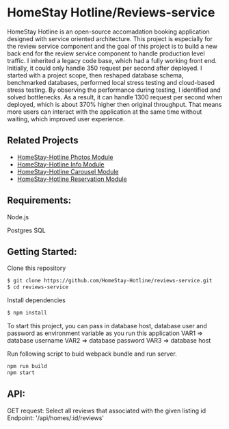 # HomeStay Hotline/Reviews-service

HomeStay Hotline is an open-source accomadation booking application designed with service oriented architecture. This project is especially for the review service component and the goal of this project is to build a new back end for the review service component to handle production level traffic. I inherited a legacy code base, which had a fully working front end. Initially, it could only handle 350 request per second after deployed. I started with a project scope, then reshaped database schema, benchmarked databases, performed local stress testing and cloud-based stress testing. By observing the performance during testing, I identified and solved bottlenecks. As a result, it can handle 1300 request per second when deployed, which is about 370% higher then original throughput. That means more users can interact with the application at the same time without waiting, which improved user experience. 

## Related Projects

  - [HomeStay-Hotline Photos Module](https://github.com/HomeStay-Hotline/photos-service)
  - [HomeStay-Hotline Info Module](https://github.com/HomeStay-Hotline/info-service)
  - [HomeStay-Hotline Carousel Module](https://github.com/HomeStay-Hotline/carousel) 
  - [HomeStay-Hotline Reservation Module](https://github.com/HomeStay-Hotline/reservation-service)

## Requirements:
Node.js

Postgres SQL

## Getting Started:
Clone this repository
```sh
$ git clone https://github.com/HomeStay-Hotline/reviews-service.git
$ cd reviews-service
```
Install dependencies
```sh
$ npm install
```
To start this project, you can pass in database host, database user and password as environment variable as you run this application
VAR1 => database username
VAR2 => database password
VAR3 => database host

Run following script to buid webpack bundle and run server.
```sh
npm run build
npm start
```

## API:
GET request: Select all reviews that associated with the given listing id
Endpoint: '/api/homes/:id/reviews'
